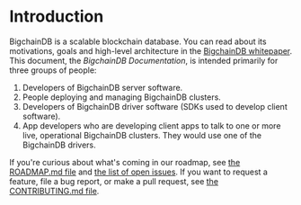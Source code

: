 # Introduction

BigchainDB is a scalable blockchain database. You can read about its motivations, goals and high-level architecture in the [BigchainDB whitepaper](https://www.bigchaindb.com/whitepaper/). This document, the _BigchainDB Documentation_, is intended primarily for three groups of people:

1. Developers of BigchainDB server software.
2. People deploying and managing BigchainDB clusters.
3. Developers of BigchainDB driver software (SDKs used to develop client software).
4. App developers who are developing client apps to talk to one or more live, operational BigchainDB clusters. They would use one of the BigchainDB drivers.

If you're curious about what's coming in our roadmap, see [the ROADMAP.md file](https://github.com/bigchaindb/bigchaindb/blob/develop/ROADMAP.md) and [the list of open issues](https://github.com/bigchaindb/bigchaindb/issues). If you want to request a feature, file a bug report, or make a pull request, see [the CONTRIBUTING.md file](https://github.com/bigchaindb/bigchaindb/blob/develop/CONTRIBUTING.md).
